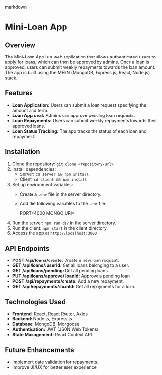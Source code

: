 markdown

# Mini-Loan App

## Overview

The Mini-Loan App is a web application that allows authenticated users to apply for loans, which can then be approved by admins. Once a loan is approved, users can submit weekly repayments towards the loan amount. The app is built using the MERN (MongoDB, Express.js, React, Node.js) stack.

## Features

- **Loan Application:** Users can submit a loan request specifying the amount and term.
- **Loan Approval:** Admins can approve pending loan requests.
- **Loan Repayments:** Users can submit weekly repayments towards their approved loans.
- **Loan Status Tracking:** The app tracks the status of each loan and repayment.

## Installation

1. Clone the repository: `git clone <repository-url>`
2. Install dependencies:
   - Server: `cd server && npm install`
   - Client: `cd client && npm install`
3. Set up environment variables:
   - Create a `.env` file in the server directory.
   - Add the following variables to the `.env` file:

     PORT=4000
     MONGO_URI=<your-mongodb-uri>
4. Run the server: `npm run dev` in the server directory.
5. Run the client: `npm start` in the client directory.
6. Access the app at `http://localhost:3000`.

## API Endpoints

- **POST /api/loans/create:** Create a new loan request.
- **GET /api/loans/:userId:** Get all loans belonging to a user.
- **GET /api/loans/pending:** Get all pending loans.
- **PUT /api/loans/approve/:loanId:** Approve a pending loan.
- **POST /api/repayments/create:** Add a new repayment.
- **GET /api/repayments/:loanId:** Get all repayments for a loan.

## Technologies Used

- **Frontend:** React, React Router, Axios
- **Backend:** Node.js, Express.js
- **Database:** MongoDB, Mongoose
- **Authentication:** JWT (JSON Web Tokens)
- **State Management:** React Context API

## Future Enhancements

- Implement date validation for repayments.
- Improve UI/UX for better user experience.
